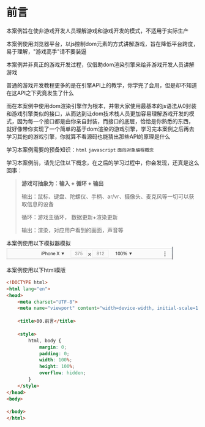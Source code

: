 # 前言

本案例旨在使非游戏开发人员理解游戏和游戏开发的模式，不适用于实际生产

本案例使用浏览器平台，以js控制dom元素的方式讲解游戏，旨在降低平台跨度，易于理解，"游戏高手"请不要装逼

本案例并非真正的游戏开发过程，仅借助dom渲染引擎来给非游戏开发人员讲解游戏

普通的游戏开发教程更多的是在引擎API上的教学，你学完了会用，但是却不知道在这API之下究竟发生了什么

而在本案例中使用dom渲染引擎作为根本，并带大家使用最基本的js语法从0封装和游戏引擎类似的接口，从而达到让dom技术栈人员更加容易理解游戏开发的模式，因为每一个接口都是由你亲自封装，而接口的底层，恰恰是你熟悉的东西，
就好像带你实现了一个简单的基于dom渲染的游戏引擎，学习完本案例之后再去学习其他的游戏引擎，你就算不看源码也能猜出那些API的原理是什么

学习本案例需要的预备知识：`html` `javascript` `面向对象编程概念`

学习本案例前，请先记住以下概念，在之后的学习过程中，你会发现，还真是这么回事：

> **游戏可抽象为：输入 + 循环 + 输出**
>
> 输出：鼠标、键盘、陀螺仪、手柄、ar/vr、摄像头、麦克风等一切可以获取信息的设备
>
> 循环：游戏主循环， 数据更新+渲染更新
>
> 输出：渲染，对应用户看到的画面，声音等

本案例使用以下模拟器模拟
![00_1.png](../images/00_1.png)

本案例使用以下html模版

```html
<!DOCTYPE html>
<html lang="en">
<head>
    <meta charset="UTF-8">
    <meta name="viewport" content="width=device-width, initial-scale=1.0, maximum-scale=1.0, user-scalable=0"/>

    <title>00.前言</title>

    <style>
        html, body {
            margin: 0;
            padding: 0;
            width: 100%;
            height: 100%;
            overflow: hidden;
        }
    </style>
</head>
<body>

</body>
</html>

```
